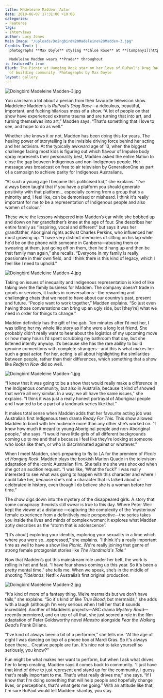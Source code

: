 ```yaml
---
title: Madeleine Madden, Actor
date: 2018-06-07 17:31:00 +10:00
categories:
- Features
tags:
- Interviews
author: Lucy Jones
Main Image: "/uploads/Doingbird%20Madeleine%20Madden-3.jpg"
Credits Text: |-
  photographs **Max Doyle** styling **Chloe Rose** at **[Company1](http://company1.com.au/)** hair **Kyye Reed** at **[Work Agency](http://www.workagency.com.au/)** make-up **Rosie Neyle** words **Lucy Jones**

  Madeleine Madden wears **Prada** throughout
is featured?: true
Blurb: The Picnic at Hanging Rock star on her love of RuPaul's Drag Race and the importance
  of building community. Photographs by Max Doyle
layout: gallery
---
```


![Doingbird Madeleine Madden-3.jpg](/uploads/Doingbird%20Madeleine%20Madden-3.jpg)

You can learn a lot about a person from their favourite television show. Madeleine Madden’s is *RuPaul’s Drag Race*—a ridiculous, beautiful, important, and fucking hilarious mess of a show. “A lot of people on that show have experienced extreme trauma and are turning that into art, and turning themselves into art,” Madden says. “That's something that I love to see, and hope to do as well.”

Whether she knows it or not, Madden has been doing this for years. The healing power of storytelling is the invisible driving force behind her acting and her activism. At the typically awkward age of 13, when the biggest challenge facing most kids is figuring out which flavour of Impulse body spray represents their personality best, Madden asked the entire Nation to close the gap between Indigenous and non-Indigenous people. Her message was broadcast on free to air television by GenerationOne as part of a campaign to achieve parity for Indigenous Australians.

“At such a young age I became this politicised kid,” she explains. “I've always been taught that if you have a platform you should generate positivity with that platform... especially coming from a group that's a minority and, I feel like, can be demonised or misheard. I think it's really important for me to be a representation of Indigenous people and also women of colour.”

These were the lessons whispered into Madden’s ear while she bobbed up and down on her grandfather’s knee at the age of four. She describes her entire family as “inspiring, vocal and different” but says it was her grandfather, Aboriginal rights activist Charles Perkins, who influenced her most growing up. “I have very distinct memories of sitting on his lap while he'd be on the phone with someone in Canberra—abusing them or swearing at them, just going off on them, then he'd hang up and then be that family man again,” she recalls. “Everyone in my family is really passionate in their own field, and I think there is this kind of legacy, which I feel like I need to uphold.”

![Doingbird Madeleine Madden-4.jpg](/uploads/Doingbird%20Madeleine%20Madden-4.jpg)

Taking on issues of inequality and Indigenous representation is kind of like taking over the family business for Madden. The company doesn’t trade in goods or services, it trades in conversations—the rewarding and challenging chats that we need to have about our country’s past, present and future. “People want to work together,” Madden explains. “So just even having those conversations can bring up an ugly side, but \[they’re\] what we need in order for things to change.”

Madden definitely has the gift of the gab. Ten minutes after I’d met her, I was telling her my whole life story as if she were a long lost friend. She probably didn’t really want to hear about the logistics of my upcoming move or how many hours I’d spent scrubbing my bathroom that day, but she listened intently anyway. It’s because she has the rare ability to build genuine connections with complete strangers—and this is what makes her such a great actor. For her, acting is all about highlighting the similarities between people, rather than their differences, which something that a show like *Redfern Now* did so well.

![Doingbird Madeleine Madden-1.jpg](/uploads/Doingbird%20Madeleine%20Madden-1.jpg)

“I knew that it was going to be a show that would really make a difference in the Indigenous community, but also in Australia, because it kind of showed that we're all very similar. In a way, we all have the same issues,” she explains. “I think it was just a really honest portrayal of Aboriginal people and I wanted to be a part of a landmark series like that.”

It makes total sense when Madden adds that her favourite acting job was Australia’s first Indigenous teen drama *Ready For This*. This show allowed Madden to bond with her audience more than any other she’s worked on. “I know how much it meant to young Aboriginal people and non-Aboriginal people,” she says. “I would have little girls of all different backgrounds coming up to me and that's because I feel like they're looking at someone who looks like them, or who is discriminated against or whatever.”

When I meet Madden, she’s preparing to fly to LA for the premiere of *Picnic at Hanging Rock*. Madden plays the bookish Marion Quade in the television adaptation of the iconic Australian film. She tells me she was shocked when she got an audition request. “I was like, ‘What the fuck?’ I was really interested to see what was going to happen with this character and where I could take her, because she's not a character that is talked about or celebrated in history, even though I do believe she is a woman before her time.”

The show digs down into the mystery of the disappeared girls. A story that some conspiracy theorists still swear is true to this day. Where Peter Weir kept the viewer at a distance —capturing the complexity of the ‘mysterious’ female experience from a definitively male perspective—the series takes you inside the lives and minds of complex women; it explores what Madden aptly describes as the “storm that is adolescence”.

“\[It’s about\] exploring your identity, exploring your sexuality in a time which where you were so…oppressed,” she explains. “I think it's a really important time as well to have a show like *Picnic*. We're really joining that genre of strong female protagonist stories like *The Handmaid's Tale*.”

Now that Madden’s got this mainstream role under her belt, the work is rolling in hot and fast. “I have four shows coming up this year. So it's been a pretty mental time,” she tells me. When we speak, she’s in the middle of shooting *Tidelands*, Netflix Australia’s first original production.

![Doingbird Madeleine Madden-2.jpg](/uploads/Doingbird%20Madeleine%20Madden-2.jpg)

“It's kind of more of a fantasy thing. We’re mermaids but we don’t have tails,” she explains. “So it's kind of like *True Blood*, but mermaids,” she adds with a laugh (although I’m very serious when I tell her that it sounds incredible). Another of Madden’s projects—ABC drama *Mystery Road*—recently premiered, and on top of all that, she just scored a role in the film adaptation of Peter Goldsworthy novel *Maestro* alongside *Fear the Walking Dead*’s Frank Dillane.

“I've kind of always been a bit of a performer,” she tells me. “At the age of eight I was dancing on top of a phone box at Mardi Gras. So it's always been there... Creative people are fun. It's nice not to take yourself so seriously, you know?”

Fun might be what makes her want to perform, but when I ask what drives her to keep creating, Madden says it comes back to community. “I just have that kind of drive to just represent and stand up for the community. I guess that's really important to me. That's what really drives me,” she says. “If I know that I'm doing something that will help people and hopefully change lives, or perceptions, that's what gets me going.” With an attitude like that, I'm sure RuPaul would tell Madden: shantay, you stay.